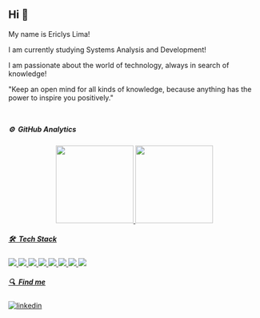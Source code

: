 ## Hi 👋

My name is Ericlys Lima!

I am currently studying Systems Analysis and Development!

I am passionate about the world of technology, always in search of knowledge!

"Keep an open mind for all kinds of knowledge, because anything has the power to inspire you positively."
<br><br>

## <h5>⚙️ &nbsp;GitHub Analytics</h5>
<div align="center">
  <a href="https://github.com/EriclysLima">
  <img height="155em" src="https://github-readme-stats.vercel.app/api?username=EriclysLima&show_icons=true&theme=github_dark&include_all_commits=true&count_private=true"/>
  <img height="155em" src="https://github-readme-stats.vercel.app/api/top-langs/?username=EriclysLima&layout=compact&langs_count=7&theme=github_dark"/>
</div>
<div>
        <h5>🛠 &nbsp;Tech Stack</h5>
        <img src="https://img.shields.io/badge/-HTML-05122A?style=flat&logo=HTML5">
        <img src="https://img.shields.io/badge/-CSS-05122A?style=flat&logo=CSS3&logoColor=1572B6">
        <img src="https://img.shields.io/badge/-JavaScript-05122A?style=flat&logo=javascript">
        <img src="https://img.shields.io/badge/-Node.js-05122A?style=flat&logo=node.js">
        <img src="https://img.shields.io/badge/-Node.js-05122A?style=flat&logo=bootstrap">
        <img src="https://img.shields.io/badge/-Visual%20Studio%20Code-05122A?style=flat&logo=visual-studio-code&logoColor=007ACC">
        <img src="https://img.shields.io/badge/-Git-05122A?style=flat&logo=git">
        <img src="https://img.shields.io/badge/-GitHub-05122A?style=flat&logo=github">
</div>
<h5>🔍 &nbsp;Find me</h5>
<a href="https://www.linkedin.com/in/Ericlys-Lima/" target="_blank">
  <img align="center" src="https://img.shields.io/badge/Ericlys Lima-05122A?style=flat&logo=linkedin" alt="linkedin"/>
</a>
